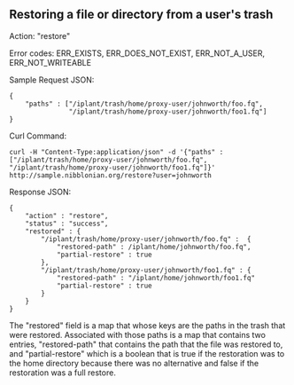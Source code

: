 Restoring a file or directory from a user's trash
-------------------------------------------------

Action: "restore"

Error codes: ERR_EXISTS, ERR_DOES_NOT_EXIST, ERR_NOT_A_USER, ERR_NOT_WRITEABLE

Sample Request JSON:

    {
        "paths" : ["/iplant/trash/home/proxy-user/johnworth/foo.fq",
                   "/iplant/trash/home/proxy-user/johnworth/foo1.fq"]
    }

Curl Command:

    curl -H "Content-Type:application/json" -d '{"paths" : ["/iplant/trash/home/proxy-user/johnworth/foo.fq", "/iplant/trash/home/proxy-user/johnworth/foo1.fq"]}' http://sample.nibblonian.org/restore?user=johnworth

Response JSON:

    {
        "action" : "restore",
        "status" : "success",
        "restored" : {
            "/iplant/trash/home/proxy-user/johnworth/foo.fq" :  {
                "restored-path" : /iplant/home/johnworth/foo.fq",
                "partial-restore" : true
            },
            "/iplant/trash/home/proxy-user/johnworth/foo1.fq" : {
                "restored-path" : "/iplant/home/johnworth/foo1.fq"
                "partial-restore" : true
            }
        }
    }

The "restored" field is a map that whose keys are the paths in the trash that were restored. Associated with those paths is a map that contains two entries, "restored-path" that contains the path that the file was restored to, and "partial-restore" which is a boolean that is true if the restoration was to the home directory because there was no alternative and false if the restoration was a full restore.
